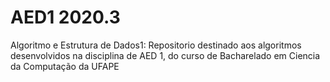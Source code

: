 # AED1 2020.3
 Algoritmo e Estrutura de Dados1: Repositorio destinado aos algoritmos desenvolvidos na disciplina de AED 1, do curso de Bacharelado em Ciencia da Computação da UFAPE
